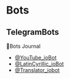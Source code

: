 # Bots
## TelegramBots 
🤖Bots Journal
- [@YouTube_ioBot](https://github.com/Tukhtasinov-Saydullo/Bots/tree/main/YTDownloader)
- [@LatinCyrillic_ioBot](https://github.com/Tukhtasinov-Saydullo/Bots/tree/main/LatinCyrillic)
- [@Translator_iobot](https://github.com/Tukhtasinov-Saydullo/Bots/tree/main/Translator_io)
